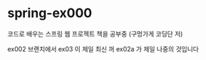 # spring-ex000
코드로 배우는 스프링 웹 프로젝트 책을 공부중 (구멍가게 코딩단 저) 


ex002 브랜치에서 ex03 이 제일 최신 꺼
ex02a 가 제일 나중의 것입니다
